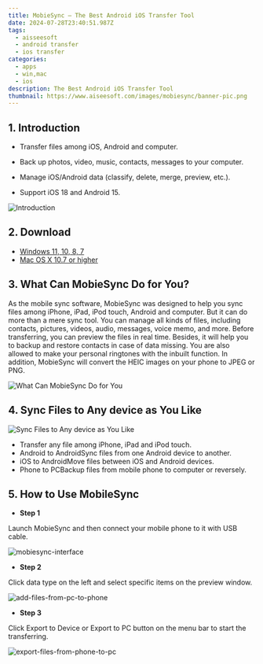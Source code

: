 ```yaml
---
title: MobieSync – The Best Android iOS Transfer Tool
date: 2024-07-28T23:40:51.987Z
tags: 
  - aisseesoft
  - android transfer
  - ios transfer
categories: 
  - apps
  - win,mac
  - ios
description: The Best Android iOS Transfer Tool
thumbnail: https://www.aiseesoft.com/images/mobiesync/banner-pic.png
---
```


## 1. Introduction

* Transfer files among iOS, Android and computer.

* Back up photos, video, music, contacts, messages to your computer.

* Manage iOS/Android data (classify, delete, merge, preview, etc.).

* Support iOS 18 and Android 15.

![Introduction](https://www.aiseesoft.com/images/mobiesync/banner-pic.png)

## 2. Download

- [Windows 11, 10, 8, 7](https://secure.2checkout.com/order/checkout.php?PRODS=5939426&QTY=1&AFFILIATE=108875&CART=1)
- [Mac OS X 10.7 or higher](https://secure.2checkout.com/order/checkout.php?PRODS=5939426&QTY=1&AFFILIATE=108875&CART=1)

## 3. What Can MobieSync Do for You?

As the mobile sync software, MobieSync was designed to help you sync files among iPhone, iPad, iPod touch, Android and computer. But it can do more than a mere sync tool. You can manage all kinds of files, including contacts, pictures, videos, audio, messages, voice memo, and more. Before transferring, you can preview the files in real time. Besides, it will help you to backup and restore contacts in case of data missing. You are also allowed to make your personal ringtones with the inbuilt function. In addition, MobieSync will convert the HEIC images on your phone to JPEG or PNG.

![What Can MobieSync Do for You](https://www.aiseesoft.com/images/mobiesync/function-bg.png)

## 4. Sync Files to Any device as You Like

![Sync Files to Any device as You Like](https://www.aiseesoft.com/images/mobiesync/transfer-file.png)

- Transfer any file among iPhone, iPad and iPod touch.
- Android to AndroidSync files from one Android device to another.
- iOS to AndroidMove files between iOS and Android devices.
- Phone to PCBackup files from mobile phone to computer or reversely.

## 5. How to Use MobileSync

- **Step 1**

Launch MobieSync and then connect your mobile phone to it with USB cable.

![mobiesync-interface](https://www.aiseesoft.com/images/mobiesync/mobiesync-interface.jpg)


- **Step 2**

Click data type on the left and select specific items on the preview window.

![add-files-from-pc-to-phone](https://www.aiseesoft.com/images/mobiesync/add-files-from-pc-to-phone.jpg)

- **Step 3**

Click Export to Device or Export to PC button on the menu bar to start the transferring.

![export-files-from-phone-to-pc](https://www.aiseesoft.com/images/mobiesync/export-files-from-phone-to-pc.jpg)